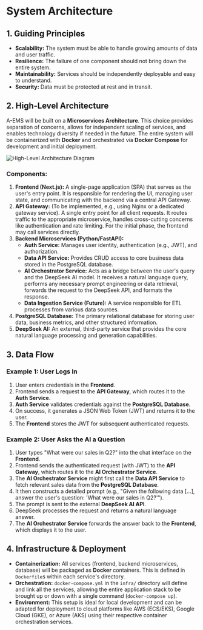# System Architecture

## 1. Guiding Principles

- **Scalability:** The system must be able to handle growing amounts of data and user traffic.
- **Resilience:** The failure of one component should not bring down the entire system.
- **Maintainability:** Services should be independently deployable and easy to understand.
- **Security:** Data must be protected at rest and in transit.

## 2. High-Level Architecture

A-EMS will be built on a **Microservices Architecture**. This choice provides separation of concerns, allows for independent scaling of services, and enables technology diversity if needed in the future. The entire system will be containerized with **Docker** and orchestrated via **Docker Compose** for development and initial deployment.

![High-Level Architecture Diagram](https://i.imgur.com/example.png) <!-- Placeholder for a diagram -->

### Components:

1.  **Frontend (Next.js):** A single-page application (SPA) that serves as the user's entry point. It is responsible for rendering the UI, managing user state, and communicating with the backend via a central API Gateway.
2.  **API Gateway:** (To be implemented, e.g., using Nginx or a dedicated gateway service). A single entry point for all client requests. It routes traffic to the appropriate microservice, handles cross-cutting concerns like authentication and rate limiting. For the initial phase, the frontend may call services directly.
3.  **Backend Microservices (Python/FastAPI):**
    - **Auth Service:** Manages user identity, authentication (e.g., JWT), and authorization.
    - **Data API Service:** Provides CRUD access to core business data stored in the PostgreSQL database.
    - **AI Orchestrator Service:** Acts as a bridge between the user's query and the DeepSeek AI model. It receives a natural language query, performs any necessary prompt engineering or data retrieval, forwards the request to the DeepSeek API, and formats the response.
    - **Data Ingestion Service (Future):** A service responsible for ETL processes from various data sources.
4.  **PostgreSQL Database:** The primary relational database for storing user data, business metrics, and other structured information.
5.  **DeepSeek AI:** An external, third-party service that provides the core natural language processing and generation capabilities.

## 3. Data Flow

### Example 1: User Logs In

1.  User enters credentials in the **Frontend**.
2.  Frontend sends a request to the **API Gateway**, which routes it to the **Auth Service**.
3.  **Auth Service** validates credentials against the **PostgreSQL Database**.
4.  On success, it generates a JSON Web Token (JWT) and returns it to the user.
5.  The **Frontend** stores the JWT for subsequent authenticated requests.

### Example 2: User Asks the AI a Question

1.  User types "What were our sales in Q2?" into the chat interface on the **Frontend**.
2.  Frontend sends the authenticated request (with JWT) to the **API Gateway**, which routes it to the **AI Orchestrator Service**.
3.  The **AI Orchestrator Service** might first call the **Data API Service** to fetch relevant sales data from the **PostgreSQL Database**.
4.  It then constructs a detailed prompt (e.g., "Given the following data [...], answer the user's question: 'What were our sales in Q2?'").
5.  The prompt is sent to the external **DeepSeek AI API**.
6.  DeepSeek processes the request and returns a natural language answer.
7.  The **AI Orchestrator Service** forwards the answer back to the **Frontend**, which displays it to the user.

## 4. Infrastructure & Deployment

- **Containerization:** All services (frontend, backend microservices, database) will be packaged as **Docker** containers. This is defined in `Dockerfile`s within each service's directory.
- **Orchestration:** `docker-compose.yml` in the `infra/` directory will define and link all the services, allowing the entire application stack to be brought up or down with a single command (`docker-compose up`).
- **Environment:** This setup is ideal for local development and can be adapted for deployment to cloud platforms like AWS (ECS/EKS), Google Cloud (GKE), or Azure (AKS) using their respective container orchestration services.
